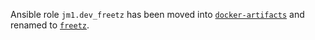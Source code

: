 Ansible role `jm1.dev_freetz` has been moved into [`docker-artifacts`](https://github.com/JM1/docker-artifacts)
and renamed to [`freetz`](https://github.com/JM1/docker-artifacts/tree/dist-amd64/.config/roles/freetz).
